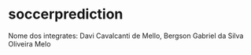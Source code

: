 # soccerprediction
Nome dos integrates: Davi Cavalcanti de Mello, Bergson Gabriel da Silva Oliveira Melo

